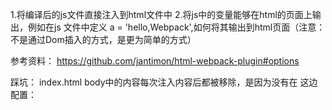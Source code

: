1.将编译后的js文件直接注入到html文件中
2.将js中的变量能够在html的页面上输出，例如在js
文件中定义 a = 'hello,Webpack',如何将其输出到html页面（注意：不是通过Dom插入的方式，是更为简单的方式）




参考资料：
https://github.com/jantimon/html-webpack-plugin#options


踩坑：
index.html body中的内容每次注入内容后都被移除，是因为没有在
这边配置：
